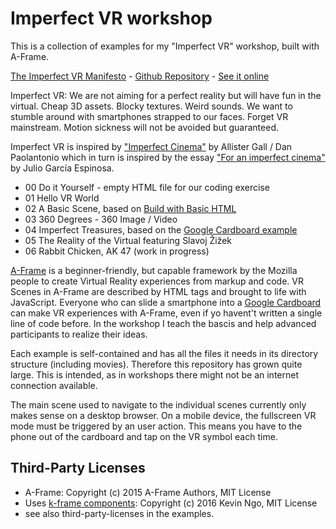 # Imperfect VR workshop

This is a collection of examples for my "Imperfect VR" workshop, built with A-Frame.

[The Imperfect VR Manifesto](https://github.com/i3games/imperfect-vr/blob/master/Imperfect%20VR%20Manifesto.pdf) - [Github Repository](https://github.com/i3games/imperfect-vr) - [See it online](https://i3games.github.io/imperfect-vr/)

Imperfect VR: We are not aiming for a perfect reality but will have fun in the virtual. Cheap 3D assets. Blocky textures. Weird sounds. We want to stumble around with smartphones strapped to our faces. Forget VR mainstream. Motion sickness will not be avoided but guaranteed.

Imperfect VR is inspired by ["Imperfect Cinema"](http://www.imperfectcinema.com/) by Allister Gall / Dan Paolantonio which in turn is inspired by the essay ["For an imperfect cinema"](http://www.ejumpcut.org/archive/onlinessays/JC20folder/ImperfectCinema.html) by Julio García Espinosa.

* 00 Do it Yourself - empty HTML file for our coding exercise
* 01 Hello VR World
* 02 A Basic Scene, based on [Build with Basic HTML](https://aframe.io/docs/0.3.0/guides/)
* 03 360 Degrees - 360 Image / Video
* 04 Imperfect Treasures, based on the [Google Cardboard example](https://developers.google.com/vr/android/get-started)
* 05 The Reality of the Virtual featuring Slavoj Žižek 
* 06 Rabbit Chicken, AK 47 (work in progress)

[A-Frame](https://aframe.io/) is a beginner-friendly, but capable framework by the Mozilla people to create Virtual Reality experiences from markup and code. VR Scenes in A-Frame are described by HTML tags and brought to life with JavaScript. Everyone who can slide a smartphone into a [Google Cardboard](https://vr.google.com/cardboard/) can make VR experiences with A-Frame, even if yo havent't written a single line of code before. In the workshop I teach the bascis and help advanced participants to realize their ideas.

Each example is self-contained and has all the files it needs in its directory structure (including movies). Therefore this repository has grown quite large. This is intended, as in workshops there might not be an internet connection available.

The main scene used to navigate to the individual scenes currently only makes sense on a desktop browser. On a mobile device, the fullscreen VR mode must be triggered by an user action. This means you have to the phone out of the cardboard and tap on the VR symbol each time.  

## Third-Party Licenses

* A-Frame: Copyright (c) 2015 A-Frame Authors, MIT License
* Uses [k-frame components](https://github.com/ngokevin/k-frame): Copyright (c) 2016 Kevin Ngo, MIT License
* see also third-party-licenses in the examples.
